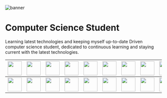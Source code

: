 ![banner](https://github.com/m-ans-ishfaq/m-ans-ishfaq/assets/150812466/35ef3121-9c66-477f-9042-f7e946457c23)
# Computer Science Student
Learning latest technologies and keeping myself up-to-date
Driven computer science student, dedicated to continuous learning and staying current with the latest technologies.

<img src="https://github.com/m-ans-ishfaq/m-ans-ishfaq/assets/150812466/52307eff-c272-4bc5-ba72-e4630fc49e6e" width="45" height="45"> |<img src="https://github.com/m-ans-ishfaq/m-ans-ishfaq/assets/150812466/4493061f-0062-448b-8550-8600076cb325" width="45" height="45"> |<img src="https://github.com/m-ans-ishfaq/m-ans-ishfaq/assets/150812466/ee9ef4d9-4ff9-4e34-aa83-b602a46a79eb" width="45" height="45"> | <img src="https://github.com/m-ans-ishfaq/m-ans-ishfaq/assets/150812466/f4ed95ac-5df6-41ee-8922-5445a237703b" width="45" height="45"> | <img src="https://github.com/m-ans-ishfaq/m-ans-ishfaq/assets/150812466/1a3b35ad-637a-429f-a34c-6f82aabfb62f" width="45" height="45"> | <img src="https://github.com/m-ans-ishfaq/m-ans-ishfaq/assets/150812466/bcb47e51-e4c8-4e05-8181-e77d83ebb7ad" width="45" height="45"> | <img src="https://github.com/m-ans-ishfaq/m-ans-ishfaq/assets/150812466/f83f2966-18ab-4a81-a423-8f22d8a40e67" width="45" height="45"> | <img src="https://github.com/m-ans-ishfaq/m-ans-ishfaq/assets/150812466/d74a1ce4-b503-4768-ae15-16b6377d0e84" width="45" height="45"> | <img src="https://github.com/m-ans-ishfaq/m-ans-ishfaq/assets/150812466/115c6eef-a333-47de-a1c7-9873d98e55fa" width="45" height="45"> | <img src="https://github.com/m-ans-ishfaq/m-ans-ishfaq/assets/150812466/14bb1304-db35-4305-8012-cd8e17e86a29" width="45" height="45"> | <img src="https://github.com/m-ans-ishfaq/m-ans-ishfaq/assets/150812466/07ce6236-939b-447c-9ba4-4007e0cd9671" width="45" height="45"> | <img src="https://github.com/m-ans-ishfaq/m-ans-ishfaq/assets/150812466/a81bd050-eb97-4542-b7d6-6da176464980" width="45" height="45"> | <img src="https://github.com/m-ans-ishfaq/m-ans-ishfaq/assets/150812466/3dba7066-5a88-4cc3-9f8e-5566ec36b979" width="45" height="45"> | <img src="https://github.com/m-ans-ishfaq/m-ans-ishfaq/assets/150812466/f0ecfb45-20cc-43e4-9fb7-1a95731ec4c5" width="45" height="45">
--- | --- | --- | --- |--- |--- |--- |--- |--- |--- |--- |--- |--- |---
<img src="https://github.com/m-ans-ishfaq/m-ans-ishfaq/assets/150812466/6404eee8-63ba-4e4f-9579-f2188fb59515" width="45" height="45"> | <img src="https://github.com/m-ans-ishfaq/m-ans-ishfaq/assets/150812466/1218dd57-cc79-4253-b5d9-9c1fb0d6d3e8" width="45" height="45"> | <img src="https://github.com/m-ans-ishfaq/m-ans-ishfaq/assets/150812466/bde76bda-3ecb-4bef-9370-3f34469d23b2" width="45" height="45"> | <img src="https://github.com/m-ans-ishfaq/m-ans-ishfaq/assets/150812466/2473c0c1-191c-4d8a-acb4-a70718acaf5b" width="45" height="45"> | <img src="https://github.com/m-ans-ishfaq/m-ans-ishfaq/assets/150812466/b6663e17-3994-4e43-998a-51414606d09e" width="45" height="45"> | <img src="https://github.com/m-ans-ishfaq/m-ans-ishfaq/assets/150812466/b8018612-1a04-41a8-ae65-5cf5fa9af796" width="45" height="45"> | <img src="https://github.com/m-ans-ishfaq/m-ans-ishfaq/assets/150812466/a5ed8508-07f9-4b2a-a4e7-92f01790473f" width="45" height="45"> | <img src="https://github.com/m-ans-ishfaq/m-ans-ishfaq/assets/150812466/16c1d090-629f-4dd3-99da-cec4da2fc3c7" width="45" height="45"> | <img src="https://github.com/m-ans-ishfaq/m-ans-ishfaq/assets/150812466/17e328a1-4f79-43a5-852d-a0a8036a92e8" width="45" height="45"> | <img src="https://github.com/m-ans-ishfaq/m-ans-ishfaq/assets/150812466/8d9389d1-55e4-4aa8-bc7a-bafeb69f673e" width="45" height="45"> | <img src="https://github.com/m-ans-ishfaq/m-ans-ishfaq/assets/150812466/9ef2ea03-d772-4fe0-8e15-aeda12dc9ae1" width="45" height="45"> | <img src="https://github.com/m-ans-ishfaq/m-ans-ishfaq/assets/150812466/50c71ef2-f8c6-48b0-bf14-db2904da7894" width="45" height="45"> | <img src="https://github.com/m-ans-ishfaq/m-ans-ishfaq/assets/150812466/737a7bb9-68aa-418b-ab99-2b87a30f33bf" width="45" height="45"> | <img src="https://github.com/m-ans-ishfaq/m-ans-ishfaq/assets/150812466/877d3e8e-87c3-4706-a1e9-b9efab8ad0c0" width="45" height="45">
